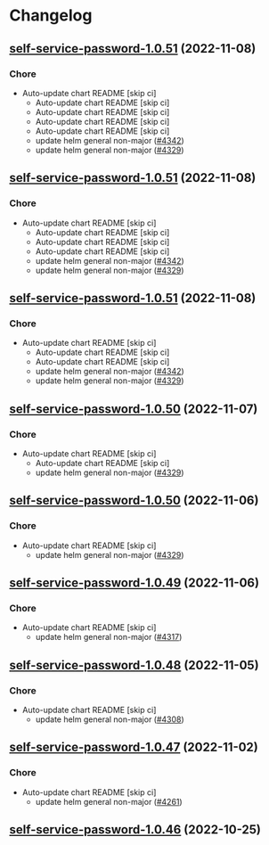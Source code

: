 # Changelog



## [self-service-password-1.0.51](https://github.com/truecharts/charts/compare/self-service-password-1.0.49...self-service-password-1.0.51) (2022-11-08)

### Chore

- Auto-update chart README [skip ci]
  - Auto-update chart README [skip ci]
  - Auto-update chart README [skip ci]
  - Auto-update chart README [skip ci]
  - Auto-update chart README [skip ci]
  - update helm general non-major ([#4342](https://github.com/truecharts/charts/issues/4342))
  - update helm general non-major ([#4329](https://github.com/truecharts/charts/issues/4329))




## [self-service-password-1.0.51](https://github.com/truecharts/charts/compare/self-service-password-1.0.49...self-service-password-1.0.51) (2022-11-08)

### Chore

- Auto-update chart README [skip ci]
  - Auto-update chart README [skip ci]
  - Auto-update chart README [skip ci]
  - Auto-update chart README [skip ci]
  - update helm general non-major ([#4342](https://github.com/truecharts/charts/issues/4342))
  - update helm general non-major ([#4329](https://github.com/truecharts/charts/issues/4329))




## [self-service-password-1.0.51](https://github.com/truecharts/charts/compare/self-service-password-1.0.49...self-service-password-1.0.51) (2022-11-08)

### Chore

- Auto-update chart README [skip ci]
  - Auto-update chart README [skip ci]
  - Auto-update chart README [skip ci]
  - update helm general non-major ([#4342](https://github.com/truecharts/charts/issues/4342))
  - update helm general non-major ([#4329](https://github.com/truecharts/charts/issues/4329))




## [self-service-password-1.0.50](https://github.com/truecharts/charts/compare/self-service-password-1.0.49...self-service-password-1.0.50) (2022-11-07)

### Chore

- Auto-update chart README [skip ci]
  - Auto-update chart README [skip ci]
  - update helm general non-major ([#4329](https://github.com/truecharts/charts/issues/4329))




## [self-service-password-1.0.50](https://github.com/truecharts/charts/compare/self-service-password-1.0.49...self-service-password-1.0.50) (2022-11-06)

### Chore

- Auto-update chart README [skip ci]
  - update helm general non-major ([#4329](https://github.com/truecharts/charts/issues/4329))




## [self-service-password-1.0.49](https://github.com/truecharts/charts/compare/self-service-password-1.0.48...self-service-password-1.0.49) (2022-11-06)

### Chore

- Auto-update chart README [skip ci]
  - update helm general non-major ([#4317](https://github.com/truecharts/charts/issues/4317))




## [self-service-password-1.0.48](https://github.com/truecharts/charts/compare/self-service-password-1.0.47...self-service-password-1.0.48) (2022-11-05)

### Chore

- Auto-update chart README [skip ci]
  - update helm general non-major ([#4308](https://github.com/truecharts/charts/issues/4308))




## [self-service-password-1.0.47](https://github.com/truecharts/charts/compare/self-service-password-1.0.46...self-service-password-1.0.47) (2022-11-02)

### Chore

- Auto-update chart README [skip ci]
  - update helm general non-major ([#4261](https://github.com/truecharts/charts/issues/4261))




## [self-service-password-1.0.46](https://github.com/truecharts/charts/compare/self-service-password-1.0.45...self-service-password-1.0.46) (2022-10-25)

